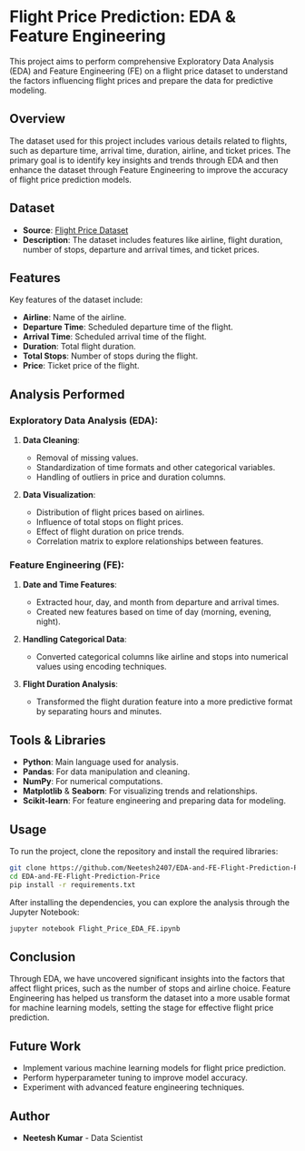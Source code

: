 
# Flight Price Prediction: EDA & Feature Engineering

This project aims to perform comprehensive Exploratory Data Analysis (EDA) and Feature Engineering (FE) on a flight price dataset to understand the factors influencing flight prices and prepare the data for predictive modeling.

## Overview

The dataset used for this project includes various details related to flights, such as departure time, arrival time, duration, airline, and ticket prices. The primary goal is to identify key insights and trends through EDA and then enhance the dataset through Feature Engineering to improve the accuracy of flight price prediction models.

## Dataset

- **Source**: [Flight Price Dataset](#)
- **Description**: The dataset includes features like airline, flight duration, number of stops, departure and arrival times, and ticket prices.

## Features

Key features of the dataset include:
- **Airline**: Name of the airline.
- **Departure Time**: Scheduled departure time of the flight.
- **Arrival Time**: Scheduled arrival time of the flight.
- **Duration**: Total flight duration.
- **Total Stops**: Number of stops during the flight.
- **Price**: Ticket price of the flight.

## Analysis Performed

### Exploratory Data Analysis (EDA):
1. **Data Cleaning**:
   - Removal of missing values.
   - Standardization of time formats and other categorical variables.
   - Handling of outliers in price and duration columns.

2. **Data Visualization**:
   - Distribution of flight prices based on airlines.
   - Influence of total stops on flight prices.
   - Effect of flight duration on price trends.
   - Correlation matrix to explore relationships between features.

### Feature Engineering (FE):
1. **Date and Time Features**:
   - Extracted hour, day, and month from departure and arrival times.
   - Created new features based on time of day (morning, evening, night).

2. **Handling Categorical Data**:
   - Converted categorical columns like airline and stops into numerical values using encoding techniques.

3. **Flight Duration Analysis**:
   - Transformed the flight duration feature into a more predictive format by separating hours and minutes.

## Tools & Libraries

- **Python**: Main language used for analysis.
- **Pandas**: For data manipulation and cleaning.
- **NumPy**: For numerical computations.
- **Matplotlib** & **Seaborn**: For visualizing trends and relationships.
- **Scikit-learn**: For feature engineering and preparing data for modeling.

## Usage

To run the project, clone the repository and install the required libraries:

```bash
git clone https://github.com/Neetesh2407/EDA-and-FE-Flight-Prediction-Price.git
cd EDA-and-FE-Flight-Prediction-Price
pip install -r requirements.txt
```

After installing the dependencies, you can explore the analysis through the Jupyter Notebook:

```bash
jupyter notebook Flight_Price_EDA_FE.ipynb
```

## Conclusion

Through EDA, we have uncovered significant insights into the factors that affect flight prices, such as the number of stops and airline choice. Feature Engineering has helped us transform the dataset into a more usable format for machine learning models, setting the stage for effective flight price prediction.

## Future Work

- Implement various machine learning models for flight price prediction.
- Perform hyperparameter tuning to improve model accuracy.
- Experiment with advanced feature engineering techniques.

## Author

- **Neetesh Kumar** - Data Scientist
